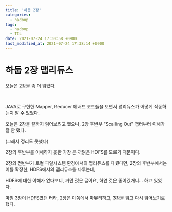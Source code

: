 ```yaml
---
title: '하둡 2장'
categories:
  - hadoop
tags:
  - hadoop
  - TIL
date: 2021-07-24 17:30:58 +0900
last_modified_at: 2021-07-24 17:38:14 +0900
---
```


# 하둡 2장 맵리듀스

오늘은 2장을 좀 더 읽었다.

<br>

JAVA로 구현한 Mapper, Reducer 메서드 코드들을 보면서 맵리듀스가 어떻게 작동하는지 알 수 있었다.

오늘은 2장을 끝까지 읽어보려고 했으나, 2장 후반부 "Scailing Out" 챕터부터 이해가 잘 안 됐다.

(그래서 정리도 못했다)

2장의 후반부를 이해하지 못한 가장 큰 까닭은 HDFS를 모르기 때문이다.

2장의 전반부가 로컬 파일시스템 환경에서의 맵리듀스를 다뤘다면, 2장의 후반부에서는 이를 확장한, HDFS에서의 맵리듀스를 다루는데,

HDFS에 대한 이해가 없다보니, 거먼 것은 글이요, 허연 것은 종이겠거니... 하고 있었다.

마침 3장이 HDFS였던 터라, 2장은 이쯤에서 마무리하고, 3장을 읽고 다시 읽어보기로했다.